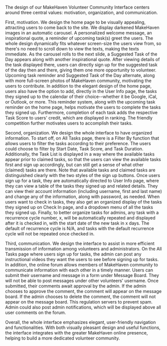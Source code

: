 The design of our MakeHaven Volunteer Community Interface centers around three central values: motivation, organization, and communication.

First, motivation. We design the home page to be visually appealing, attracting users to come back to the site. We display darkened MakeHaven images in an automatic carousel. A personalized welcome message, an inspirational quote, a reminder of upcoming task(s) greet the users. The whole design dynamically fits whatever screen-size the users view from, so there's no need to scroll down to view the texts, making the texts immediate. As the carousel rolls to the next slide, a Suggested Task of the Day appears along with another inspirational quote. After viewing details of the task displayed there, users can directly sign up for the suggested task of the day then and there, giving them one more opportunity to volunteer. Upcoming task reminder and Suggested Task of the Day alternate, along with more full-screen photos of MakeHaven community, motivating the users to contribute.
In addition to the elegant design of the home page, users also have the option to add, directly in the User Info page, the tasks they signed up to the calendar of their choice--whether it be Google, iCal, or Outlook, or more. This reminder system, along with the upcoming task reminder on the home page, helps motivate the users to complete the tasks they signed up. Furthermore, completion of each task adds the respective Task Score to users' credit, which are displayed in ranking. The friendly competition further motivates users to accomplish their tasks.

Second, organization. We design the whole interface to have organized information. To start off, on All Tasks page, there is a Filter By function that allows users to filter the tasks according to their preference. The users could choose to filter by Start Date, Task Score, and Task Duration. Additionally, the Task List is displayed in a way where the available tasks appear prior to claimed tasks, so that the users can view the available tasks first and sign up accordingly, but can still get a sense of what other (claimed) tasks are there. Note that available tasks and claimed tasks are distinguished clearly with the two styles of the sign up buttons. Once users sign up for a task, they are automatically directed to User Info page, where they can view a table of the tasks they signed up and related details. They can view their account information (including username, first and last name) and change any of the information, along with password, as needed. When users want to check in tasks, they also get an organized display of the tasks they signed up on Check In page, and a dropdown menu of all the tasks they signed up. Finally, to better organize tasks for admins, any task with a recurrence cycle number, x, will be automatically repeated and displayed after it is checked in, with the start date of the new task in x days. The default of recurrence cycle is N/A, and tasks with the default recurrence cycle will not be repeated once checked in.

Third, communication. We design the interface to assist in more efficient transmission of information among volunteers and administrators. On the All Tasks page where users sign up for tasks, the admin can post any instructional videos they want the users to see before signing up for tasks. In addition, the online forum allows members of MakeHaven community to communicate information with each other in a timely manner. Users can submit their username and message in a form under Message Board. They will not be able to post messages under other volunteers' username. Once submitted, their comments await approval by the admin. If the admin chooses to approve the comment, the comment will appear on the message board. If the admin chooses to delete the comment, the comment will not appear on the message board. This regulation servers to prevent spam. Admin could also post admin notifications, which will be displayed above all user comments on the forum.

Overall, the whole interface emphasizes elegant, user-friendly navigation and functionalities. With both visually pleasant design and useful functions, the interface integrates with the greater MakeHaven online presence, helping to build a more dedicated volunteer community.
